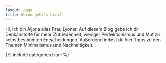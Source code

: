 ```yaml
---
layout: page
title: Worum geht's hier?
---
```


Hi, ich bin Aljona alias Frau Lyoner. Auf diesem Blog gebe ich dir Denkanstöße
für mehr Zufriedenheit, weniger Perfektionismus und Mut zu selbstbestimmten
Entscheidungen. Außerdem findest du hier Tipps zu den Themen Minimalismus und
Nachhaltigkeit.

{% include categories.html %}
